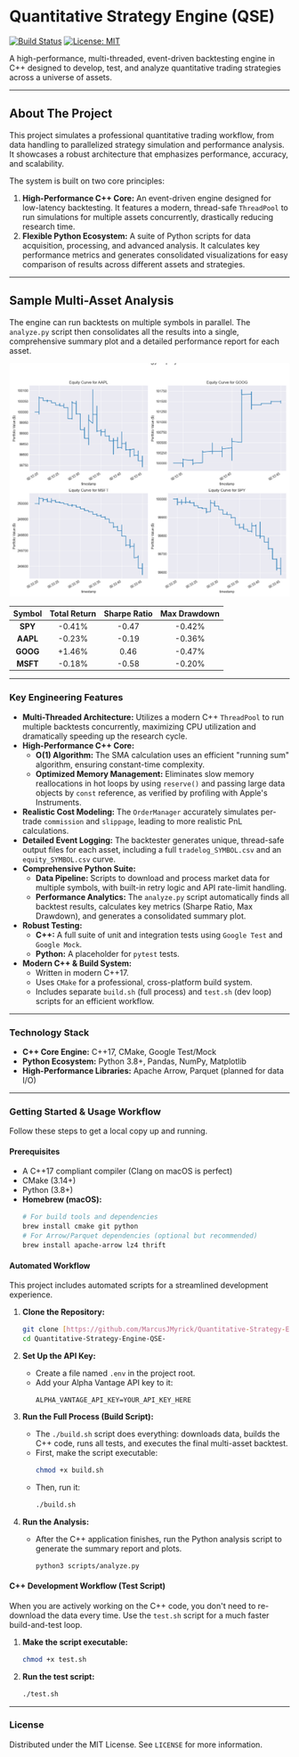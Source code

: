 # Quantitative Strategy Engine (QSE)

[![Build Status](https://img.shields.io/badge/build-passing-brightgreen)](https://github.com/MarcusJMyrick/Quantitative-Strategy-Engine-QSE-)
[![License: MIT](https://img.shields.io/badge/License-MIT-yellow.svg)](https://opensource.org/licenses/MIT)

A high-performance, multi-threaded, event-driven backtesting engine in C++ designed to develop, test, and analyze quantitative trading strategies across a universe of assets.

---

## About The Project

This project simulates a professional quantitative trading workflow, from data handling to parallelized strategy simulation and performance analysis. It showcases a robust architecture that emphasizes performance, accuracy, and scalability.

The system is built on two core principles:

1.  **High-Performance C++ Core:** An event-driven engine designed for low-latency backtesting. It features a modern, thread-safe `ThreadPool` to run simulations for multiple assets concurrently, drastically reducing research time.
2.  **Flexible Python Ecosystem:** A suite of Python scripts for data acquisition, processing, and advanced analysis. It calculates key performance metrics and generates consolidated visualizations for easy comparison of results across different assets and strategies.

---

## Sample Multi-Asset Analysis

The engine can run backtests on multiple symbols in parallel. The `analyze.py` script then consolidates all the results into a single, comprehensive summary plot and a detailed performance report for each asset.

![Multi-Asset Equity Curve Summary](plots/equity_curves_summary.png)

| Symbol | Total Return | Sharpe Ratio | Max Drawdown |
| :----: | :----------: | :----------: | :----------: |
| **SPY**|    -0.41%    |    -0.47     |    -0.42%    |
| **AAPL**|   -0.23%     |    -0.19     |    -0.36%    |
| **GOOG**|    +1.46%    |     0.46     |    -0.47%    |
| **MSFT**|   -0.18%     |    -0.58     |    -0.20%    |

---

### Key Engineering Features

* **Multi-Threaded Architecture:** Utilizes a modern C++ `ThreadPool` to run multiple backtests concurrently, maximizing CPU utilization and dramatically speeding up the research cycle.
* **High-Performance C++ Core:**
    * **O(1) Algorithm:** The SMA calculation uses an efficient "running sum" algorithm, ensuring constant-time complexity.
    * **Optimized Memory Management:** Eliminates slow memory reallocations in hot loops by using `reserve()` and passing large data objects by `const` reference, as verified by profiling with Apple's Instruments.
* **Realistic Cost Modeling:** The `OrderManager` accurately simulates per-trade `commission` and `slippage`, leading to more realistic PnL calculations.
* **Detailed Event Logging:** The backtester generates unique, thread-safe output files for each asset, including a full `tradelog_SYMBOL.csv` and an `equity_SYMBOL.csv` curve.
* **Comprehensive Python Suite:**
    * **Data Pipeline:** Scripts to download and process market data for multiple symbols, with built-in retry logic and API rate-limit handling.
    * **Performance Analytics:** The `analyze.py` script automatically finds all backtest results, calculates key metrics (Sharpe Ratio, Max Drawdown), and generates a consolidated summary plot.
* **Robust Testing:**
    * **C++:** A full suite of unit and integration tests using `Google Test` and `Google Mock`.
    * **Python:** A placeholder for `pytest` tests.
* **Modern C++ & Build System:**
    * Written in modern C++17.
    * Uses `CMake` for a professional, cross-platform build system.
    * Includes separate `build.sh` (full process) and `test.sh` (dev loop) scripts for an efficient workflow.

---

### Technology Stack

* **C++ Core Engine:** C++17, CMake, Google Test/Mock
* **Python Ecosystem:** Python 3.8+, Pandas, NumPy, Matplotlib
* **High-Performance Libraries:** Apache Arrow, Parquet (planned for data I/O)

---

### Getting Started & Usage Workflow

Follow these steps to get a local copy up and running.

#### Prerequisites

* A C++17 compliant compiler (Clang on macOS is perfect)
* CMake (3.14+)
* Python (3.8+)
* **Homebrew (macOS):**
    ```sh
    # For build tools and dependencies
    brew install cmake git python
    # For Arrow/Parquet dependencies (optional but recommended)
    brew install apache-arrow lz4 thrift
    ```

#### Automated Workflow

This project includes automated scripts for a streamlined development experience.

1.  **Clone the Repository:**
    ```sh
    git clone [https://github.com/MarcusJMyrick/Quantitative-Strategy-Engine-QSE-.git](https://github.com/MarcusJMyrick/Quantitative-Strategy-Engine-QSE-.git)
    cd Quantitative-Strategy-Engine-QSE-
    ```

2.  **Set Up the API Key:**
    * Create a file named `.env` in the project root.
    * Add your Alpha Vantage API key to it:
        ```
        ALPHA_VANTAGE_API_KEY=YOUR_API_KEY_HERE
        ```

3.  **Run the Full Process (Build Script):**
    * The `./build.sh` script does everything: downloads data, builds the C++ code, runs all tests, and executes the final multi-asset backtest.
    * First, make the script executable:
        ```sh
        chmod +x build.sh
        ```
    * Then, run it:
        ```sh
        ./build.sh
        ```

4.  **Run the Analysis:**
    * After the C++ application finishes, run the Python analysis script to generate the summary report and plots.
        ```sh
        python3 scripts/analyze.py
        ```

#### C++ Development Workflow (Test Script)

When you are actively working on the C++ code, you don't need to re-download the data every time. Use the `test.sh` script for a much faster build-and-test loop.

1.  **Make the script executable:**
    ```sh
    chmod +x test.sh
    ```
2.  **Run the test script:**
    ```sh
    ./test.sh
    ```

---
### License

Distributed under the MIT License. See `LICENSE` for more information.

